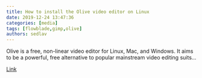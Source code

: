 ```yaml
---
title: How to install the Olive video editor on Linux
date: 2019-12-24 13:47:36
categories: [media]
tags: [flowblade,gimp,olive]
authors: sedlav
---
```


Olive is a free, non-linear video editor for Linux, Mac, and Windows. It aims to be a powerful, free alternative to popular mainstream video editing suits...

[Link](https://www.addictivetips.com/ubuntu-linux-tips/install-olive-video-editor-on-linux/)
